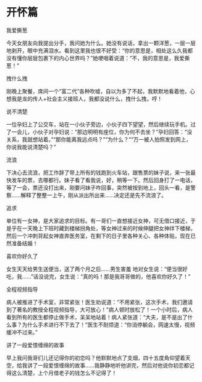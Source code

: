 # 开怀篇

我爱撕葱 

今天女朋友向我提出分手，我问她为什么。她没有说话，拿出一颗洋葱，一层一层地剥开，眼中充满泪水。看到这里我也很不好受：“你的意思是，相处这么久我都没有懂你层层包裹下的内心世界吗？”她哽咽着说道：“不，我的意思是，我爱撕葱！” 

拽什么拽 

刚晚上聚餐，席间一个“富二代”各种吹嘘，自以为多了不起，我默默地看着他，心想我是龙的传人+社会主义接班人，我都没说什么，拽什么拽，哼！ 

说不清楚 

一位孕妇上了公交车，站在一小伙子旁边，小伙子四下望望，然后继续玩手机。过了一会儿，小伙子对孕妇说：“那边明明有座位，你为何不去坐？”孕妇回答：“没关系，我就想站着。”“那你能离我远点吗？”“为什么？”“万一被人拍照发到网上，你说我能说清楚吗？” 

流浪 

下决心去流浪，把工作辞了带上所有的钱跑到火车站，跟售票的妹子说，来一张最快发车的票，去哪都行。妹子看了看我说，好，稍等一下。然后回身打了一电话，等了一会，票还没打出来，刚要问妹子咋回事，突然被按到地上，回头一看，是警察……解释了整整一上午，刚从派出所出来……决定还是先不流浪了。 

追求 

单位有一女神，是大家追求的目标。有一哥们一直想接近女神，可无借口接近，于是乎在一天晚上下班时藏到楼梯拐角处，等女神过来的时候伸腿把女神绊下楼梯，然后一个冲刺背起女神直奔医务室，在剩下的日子里各种关心、各种体贴，现在已然准备结婚！ 

喜欢你好久了 

女生天天给男生送便当，送了两个月之后……男生害羞 地对女生说：“便当很好吃，我……”话没说完，女生说：“真的吗！那是我哥哥做的，他喜欢你好久了！” 

全程视频指导 

病人被推进了手术室，非常紧张！医生劝说道：“不用紧张，这次手术，我们邀请到了著名的教授全程视频指导，大可放心！”病人顿时放松了！一个小时后，病人看到所有的医生都停止做手术，呆呆地站着！病人紧张道：“大夫，是不是出了什么事？为什么手术进行不下去了！”医生不耐烦道：“你消停躺会，网速太慢，视频缓冲不过来。” 

讲了一段爱恨缠绵的故事 

早上我问我哥们儿还记得你的初恋吗？他默默地点了支烟，四十五度角仰望着天空，给我讲了一段爱恨缠绵的故事……我静静地听他讲完，然后对他说你初恋都记得这么清楚，上个月借老子的钱怎么不记得了！
